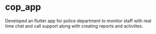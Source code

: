 # cop_app
Developed an flutter app for police department to monitor staff with real time chat and call support along with creating reports and activiites.
